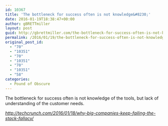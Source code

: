 ```yaml
---
id: 10367
title: 'The bottleneck for success often is not knowledge&#8230;'
date: 2016-01-19T18:38:47+00:00
author: gBRETTmiller
layout: post
guid: http://gbrettmiller.com/the-bottleneck-for-success-often-is-not-knowledge/
permalink: /2016/01/19/the-bottleneck-for-success-often-is-not-knowledge/
original_post_id:
  - "70"
  - "10351"
  - "70"
  - "10351"
  - "70"
  - "10351"
  - "58"
categories:
  - Pound of Obscure
---
```

The bottleneck for success often is not knowledge of the tools, but lack of understanding of the customer needs.

<cite>http://techcrunch.com/2016/01/18/why-big-companies-keep-failing-the-stack-fallacy/</cite>